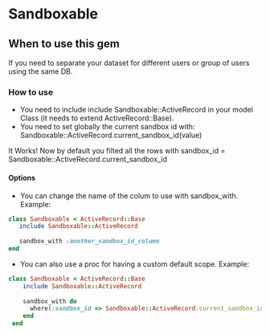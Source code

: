 # Sandboxable

## When to use this gem

If you need to separate your dataset for different users or group of users using the same DB.

### How to use

 - You need to include include Sandboxable::ActiveRecord in your model Class (it needs to extend ActiveRecord::Base).
 - You need to set globally the current sandbox id with: Sandboxable::ActiveRecord.current_sandbox_id(value)

 It Works! Now by default you filted all the rows with sandbox_id = Sandboxable::ActiveRecord.current_sandbox_id

#### Options

 - You can change the name of the colum to use with sandbox_with. Example:
 ```ruby
 class Sandboxable < ActiveRecord::Base
    include Sandboxable::ActiveRecord
    
    sandbox_with :another_sandbox_id_column
 end
 ```
 
 - You can also use a proc for having a custom default scope. Example:
 ```ruby
 class Sandboxable < ActiveRecord::Base
     include Sandboxable::ActiveRecord
     
     sandbox_with do
       where(:sandbox_id => Sandboxable::ActiveRecord.current_sandbox_id)
     end
  end
  ```
 

 
